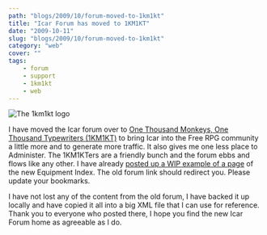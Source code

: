 ```yaml
---
path: "blogs/2009/10/forum-moved-to-1km1kt"
title: "Icar Forum has moved to 1KM1KT"
date: "2009-10-11"
slug: "blogs/2009/10/forum-moved-to-1km1kt"
category: "web"
cover: ""
tags:
    - forum
    - support
    - 1km1kt
    - web
---
```

![The 1km1kt logo](http://www.1km1kt.net/images/1km1kt.jpg)

I have moved the Icar forum over to [One Thousand Monkeys, One Thousand Typewriters (1KM1KT)](http://www.1km1kt.net/forum/viewforum.php?f=34) to bring Icar into the Free RPG community a little more and to generate more traffic. It also gives me one less place to Administer. The 1KM1KTers are a friendly bunch and the forum ebbs and flows like any other. I have already [posted up a WIP example of a page](http://www.1km1kt.net/forum/viewtopic.php?f=34;t=1911) of the new Equipment Index. The old forum link should redirect you. Please update your bookmarks.

I have not lost any of the content from the old forum, I have backed it up locally and have copied it all into a big XML file that I can use for reference. Thank you to everyone who posted there, I hope you find the new Icar Forum home as agreeable as I do.